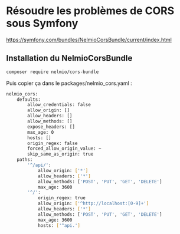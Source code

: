 # Résoudre les problèmes de CORS sous Symfony

https://symfony.com/bundles/NelmioCorsBundle/current/index.html

## Installation du NelmioCorsBundle
```bash
composer require nelmio/cors-bundle
```
Puis copier ça dans le packages/nelmio_cors.yaml :
```bash
nelmio_cors:
    defaults:
        allow_credentials: false
        allow_origin: []
        allow_headers: []
        allow_methods: []
        expose_headers: []
        max_age: 0
        hosts: []
        origin_regex: false
        forced_allow_origin_value: ~
        skip_same_as_origin: true
    paths:
        '^/api/':
            allow_origin: ['*']
            allow_headers: ['*']
            allow_methods: ['POST', 'PUT', 'GET', 'DELETE']
            max_age: 3600
        '^/':
            origin_regex: true
            allow_origin: ['^http://localhost:[0-9]+']
            allow_headers: ['*']
            allow_methods: ['POST', 'PUT', 'GET', 'DELETE']
            max_age: 3600
            hosts: ['^api.']
```

